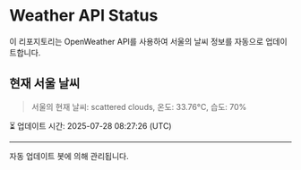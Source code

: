 
# Weather API Status

이 리포지토리는 OpenWeather API를 사용하여 서울의 날씨 정보를 자동으로 업데이트합니다.

## 현재 서울 날씨
> 서울의 현재 날씨: scattered clouds, 온도: 33.76°C, 습도: 70%

⏳ 업데이트 시간: 2025-07-28 08:27:26 (UTC)

---
자동 업데이트 봇에 의해 관리됩니다.
